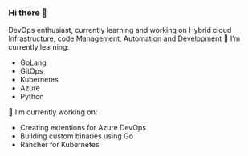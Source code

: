 ### Hi there 👋
<!--
**TechnicalVegeta/TechnicalVegeta** is a ✨ _special_ ✨ repository because its `README.md` (this file) appears on your GitHub profile.

Here are some ideas to get you started:

- 🔭 I’m currently working on ...
- 🌱 I’m currently learning ...
- 👯 I’m looking to collaborate on ...
- 🤔 I’m looking for help with ...
- 💬 Ask me about ...
- 📫 How to reach me: ...
- 😄 Pronouns: ...
- ⚡ Fun fact: ...
-->
 DevOps enthusiast, currently learning and working on Hybrid cloud Infrastructure, code Management, Automation and Development
🌱 I’m currently learning:

* GoLang
* GitOps
* Kubernetes
* Azure
* Python

🔭 I’m currently working on:

* Creating extentions for Azure DevOps
* Building custom binaries using Go
* Rancher for Kubernetes
